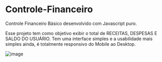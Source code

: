 # Controle-Financeiro

Controle Financeiro Básico desenvolvido com Javascript puro.

Esse projeto tem como objetivo exibir o total de RECEITAS, DESPESAS E SALDO DO USUÁRIO.
Tem uma interface simples e a usabilidade mais simples ainda, é totalmente responsivo do Mobile ao Desktop.

![image](https://user-images.githubusercontent.com/101595139/164008189-c85857fd-2788-4059-9560-bc9c1eb08ef0.png)
